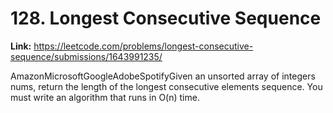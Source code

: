 # 128. Longest Consecutive Sequence

**Link:** https://leetcode.com/problems/longest-consecutive-sequence/submissions/1643991235/

AmazonMicrosoftGoogleAdobeSpotifyGiven an unsorted array of integers nums, return the length of the longest consecutive elements sequence. You must write an algorithm that runs in O(n) time.

